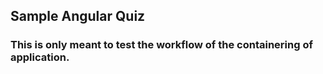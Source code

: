 ## Sample Angular Quiz

### This is only meant to test the workflow of the containering of application.

